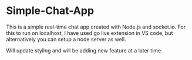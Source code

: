 # Simple-Chat-App
This is a simple real-time chat app created with Node.js and socket.io. For this to run on localhost, I have used go live extension in VS code, but alternatively you can setup a node server as well.

Will update styling and will be adding new feature at a later time  

